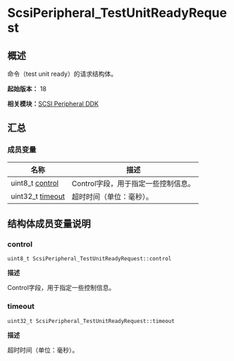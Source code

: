 # ScsiPeripheral_TestUnitReadyRequest


## 概述

命令（test unit ready）的请求结构体。

**起始版本：** 18

**相关模块：**[SCSI Peripheral DDK](_s_c_s_i.md)


## 汇总


### 成员变量

| 名称 | 描述 | 
| -------- | -------- |
| uint8_t [control](#control) | Control字段，用于指定一些控制信息。 | 
| uint32_t [timeout](#timeout) | 超时时间（单位：毫秒）。 | 


## 结构体成员变量说明


### control

```
uint8_t ScsiPeripheral_TestUnitReadyRequest::control
```

**描述**

Control字段，用于指定一些控制信息。


### timeout

```
uint32_t ScsiPeripheral_TestUnitReadyRequest::timeout
```

**描述**

超时时间（单位：毫秒）。
